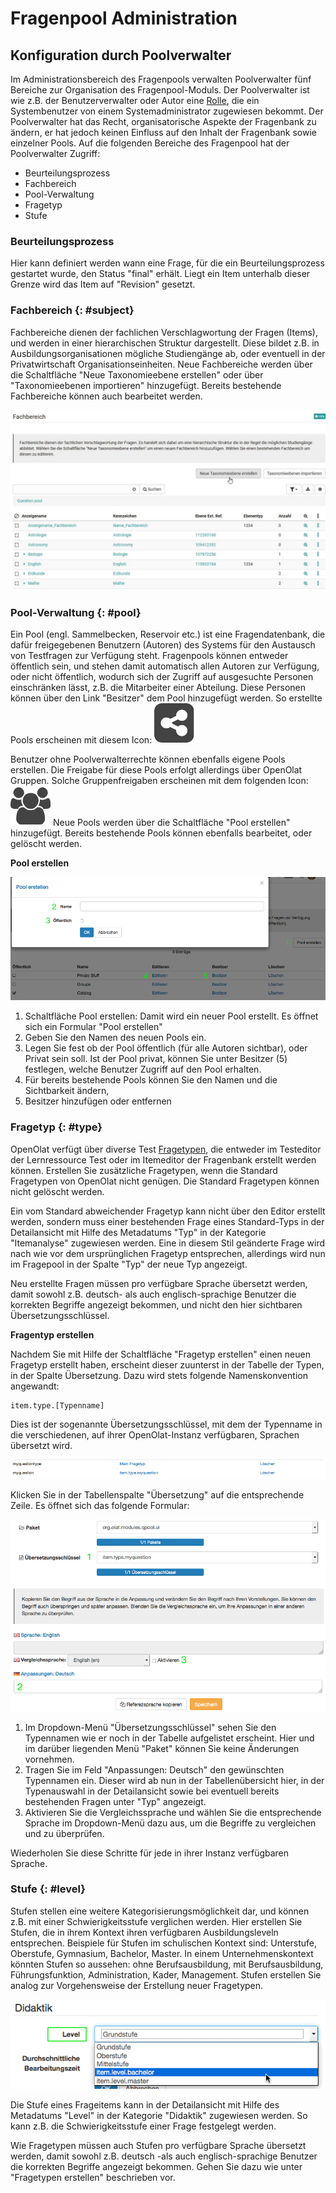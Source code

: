 # Fragenpool Administration

## Konfiguration durch Poolverwalter

Im Administrationsbereich des Fragenpools verwalten Poolverwalter fünf Bereiche zur Organisation des Fragenpool-Moduls. Der Poolverwalter ist wie z.B. der Benutzerverwalter oder Autor eine [Rolle](../basic_concepts/Roles_Rights.de.md), die ein Systembenutzer von einem Systemadministrator zugewiesen bekommt. Der Poolverwalter hat das Recht, organisatorische Aspekte der Fragenbank zu ändern, er hat jedoch keinen Einfluss auf den Inhalt der Fragenbank sowie einzelner Pools. Auf die folgenden Bereiche des Fragenpool hat der Poolverwalter Zugriff:

  * Beurteilungsprozess
  * Fachbereich
  * Pool-Verwaltung
  * Fragetyp
  * Stufe

###  Beurteilungsprozess

Hier kann definiert werden wann eine Frage, für die ein Beurteilungsprozess gestartet wurde, den Status "final" erhält. Liegt ein Item unterhalb dieser Grenze wird das Item auf "Revision" gesetzt.

###  Fachbereich {: #subject}

Fachbereiche dienen der fachlichen Verschlagwortung der Fragen (Items), und werden in einer hierarchischen Struktur dargestellt. Diese bildet z.B. in Ausbildungsorganisationen mögliche Studiengänge ab, oder eventuell in der Privatwirtschaft Organisationseinheiten. Neue Fachbereiche werden über die Schaltfläche "Neue Taxonomieebene erstellen" oder über "Taxonomieebenen importieren" hinzugefügt. Bereits bestehende Fachbereiche können auch bearbeitet werden.

![](assets/Fragenpool_Taxonomie_erstellen.jpg)

###  Pool-Verwaltung {: #pool}

Ein Pool (engl. Sammelbecken, Reservoir etc.) ist eine Fragendatenbank, die dafür freigegebenen Benutzern (Autoren) des Systems für den Austausch von Testfragen zur Verfügung steht. Fragenpools können entweder öffentlich sein, und stehen damit automatisch allen Autoren zur Verfügung, oder nicht öffentlich, wodurch sich der Zugriff auf ausgesuchte Personen einschränken lässt, z.B. die Mitarbeiter einer Abteilung. Diese Personen können über den Link "Besitzer" dem Pool hinzugefügt werden. So erstellte Pools erscheinen mit diesem Icon:
![](assets/share_pool_64_0_434343_none.png)

Benutzer ohne Poolverwalterrechte können ebenfalls eigene Pools erstellen. Die Freigabe für diese Pools erfolgt allerdings über OpenOlat Gruppen.  Solche Gruppenfreigaben erscheinen mit dem folgenden Icon:
![](assets/group.png)
Neue Pools werden über die Schaltfläche "Pool erstellen" hinzugefügt. Bereits bestehende Pools können ebenfalls bearbeitet, oder gelöscht werden.

 **Pool erstellen**

![](assets/qb_pool_DE.gif)

  1. Schaltfläche Pool erstellen: Damit wird ein neuer Pool erstellt. Es öffnet sich ein Formular "Pool erstellen"
  2. Geben Sie den Namen des neuen Pools ein.
  3. Legen Sie fest ob der Pool öffentlich (für alle Autoren sichtbar), oder Privat sein soll. Ist der Pool privat, können Sie unter Besitzer (5) festlegen, welche Benutzer Zugriff auf den Pool erhalten.
  4. Für bereits bestehende Pools können Sie den Namen und die Sichtbarkeit ändern,
  5. Besitzer hinzufügen oder entfernen

###  Fragetyp {: #type}

OpenOlat verfügt über diverse Test [Fragetypen](../learningresources/Test_question_types.de.md), die entweder im Testeditor der Lernressource Test oder im Itemeditor der Fragenbank erstellt werden können. Erstellen Sie zusätzliche Fragetypen, wenn die Standard Fragetypen von OpenOlat nicht genügen. Die Standard Fragetypen können nicht gelöscht werden.

Ein vom Standard abweichender Fragetyp kann nicht über den Editor erstellt werden, sondern muss einer bestehenden Frage eines Standard-Typs in der Detailansicht mit Hilfe des Metadatums "Typ" in der Kategorie "Itemanalyse" zugewiesen werden. Eine in diesem Stil geänderte Frage wird nach wie vor dem ursprünglichen Fragetyp entsprechen, allerdings wird nun im Fragepool in der Spalte "Typ" der neue Typ angezeigt.

Neu erstellte Fragen müssen pro verfügbare Sprache übersetzt werden, damit sowohl z.B. deutsch- als auch englisch-sprachige Benutzer die korrekten Begriffe angezeigt bekommen, und nicht den hier sichtbaren Übersetzungsschlüssel.

**Fragentyp erstellen**

Nachdem Sie mit Hilfe der Schaltfläche "Fragetyp erstellen" einen neuen Fragetyp erstellt haben, erscheint dieser zuunterst in der Tabelle der Typen, in der Spalte Übersetzung. Dazu wird stets folgende Namenskonvention angewandt:

    
    
    item.type.[Typenname]

Dies ist der sogenannte Übersetzungsschlüssel, mit dem der Typenname in die
verschiedenen, auf ihrer OpenOlat-Instanz verfügbaren, Sprachen übersetzt
wird.

![](assets/qb_qtypes.gif)

Klicken Sie in der Tabellenspalte "Übersetzung" auf die entsprechende Zeile. Es öffnet sich das folgende Formular:

![](assets/qb_translate_DE.gif)

  1. Im Dropdown-Menü "Übersetzungsschlüssel" sehen Sie den Typennamen wie er noch in der Tabelle aufgelistet erscheint. Hier und im darüber liegenden Menü "Paket" können Sie keine Änderungen vornehmen.
  2. Tragen Sie im Feld "Anpassungen: Deutsch" den gewünschten Typennamen ein. Dieser wird ab nun in der Tabellenübersicht hier, in der Typenauswahl in der Detailansicht sowie bei eventuell bereits bestehenden Fragen unter "Typ" angezeigt.
  3. Aktivieren Sie die Vergleichssprache und wählen Sie die entsprechende Sprache im Dropdown-Menü dazu aus, um die Begriffe zu vergleichen und zu überprüfen.

Wiederholen Sie diese Schritte für jede in ihrer Instanz verfügbaren Sprache.

###  Stufe {: #level}

Stufen stellen eine weitere Kategorisierungsmöglichkeit dar, und können z.B. mit einer Schwierigkeitsstufe verglichen werden. Hier erstellen Sie Stufen, die in ihrem Kontext ihren verfügbaren Ausbildungsleveln entsprechen. Beispiele für Stufen im schulischen Kontext sind: Unterstufe, Oberstufe, Gymnasium, Bachelor, Master. In einem Unternehmenskontext könnten Stufen so aussehen: ohne Berufsausbildung, mit Berufsausbildung, Führungsfunktion, Administration, Kader, Management. Stufen erstellen Sie analog zur Vorgehensweise der Erstellung neuer Fragetypen.

![](assets/qb_det_edu_DE.gif)

Die Stufe eines Frageitems kann in der Detailansicht mit Hilfe des Metadatums "Level" in der Kategorie "Didaktik" zugewiesen werden. So kann z.B. die Schwierigkeitsstufe einer Frage festgelegt werden.

Wie Fragetypen müssen auch Stufen pro verfügbare Sprache übersetzt werden, damit sowohl z.B. deutsch -als auch englisch-sprachige Benutzer die korrekten Begriffe angezeigt bekommen. Gehen Sie dazu wie unter "Fragetypen erstellen" beschrieben vor.

